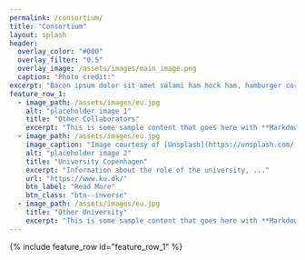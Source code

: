 ```yaml
---
permalink: /consortium/
title: "Consortium"
layout: splash
header:
  overlay_color: "#000"
  overlay_filter: "0.5"
  overlay_image: /assets/images/main_image.png
  caption: "Photo credit:"
excerpt: "Bacon ipsum dolor sit amet salami ham hock ham, hamburger corned beef short ribs kielbasa biltong t-bone drumstick tri-tip tail sirloin pork chop."
feature_row_1:
  - image_path: /assets/images/eu.jpg
    alt: "placeholder image 1"
    title: "Other Collaborators"
    excerpt: "This is some sample content that goes here with **Markdown** formatting."
  - image_path: /assets/images/eu.jpg
    image_caption: "Image courtesy of [Unsplash](https://unsplash.com/)"
    alt: "placeholder image 2"
    title: "University Copenhagen"
    excerpt: "Information about the role of the university, ..."
    url: "https://www.ku.dk/"
    btn_label: "Read More"
    btn_class: "btn--inverse"
  - image_path: /assets/images/eu.jpg
    title: "Other University"
    excerpt: "This is some sample content that goes here with **Markdown** formatting."
---
```


{% include feature_row id="feature_row_1" %}
